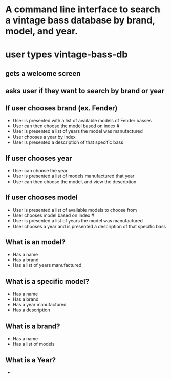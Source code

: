 # A command line interface to search a vintage bass database by brand, model, and year.

# user types vintage-bass-db

## gets a welcome screen
## asks user if they want to search by brand or year

## If user chooses brand (ex. Fender)
   - User is presented with a list of available models of Fender basses
   - User can then choose the model based on index #
   - User is presented a list of years the model was manufactured 
   - User chooses a year by index
   - User is presented a description of that specific bass

## If user chooses year
   - User can choose the year
   - User is presented a list of models manufactured that year
   - User can then choose the model, and view the description

## If user chooses model
   - User is presented a list of available models to choose from
   - User chooses model based on index #
   - User is presented a list of years the model was manufactured
   - User chooses a year and is presented a description of that specific bass


## What is an model?
   - Has a name
   - Has a brand
   - Has a list of years manufactured

## What is a specific model?
   - Has a name
   - Has a brand
   - Has a year manufactured
   - Has a description

## What is a brand?
   - Has a name
   - Has a list of models

## What is a Year?
   - 

